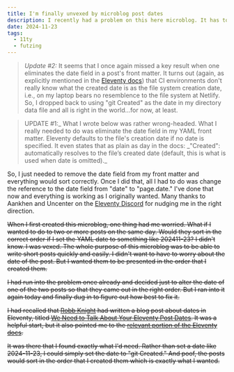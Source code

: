 ```yaml
---
title: I'm finally unvexed by microblog post dates
description: I recently had a problem on this here microblog. It has to do with dates. But it's all ok now.
date: 2024-11-23
tags:
  - 11ty
  - futzing
---
```


> _Update #2:_ It seems that I once again missed a key result when one eliminates the date field in a post's front matter. It turns out (again, as explicitly mentioned in the [Eleventy docs](https://www.11ty.dev/docs/dates/#collections-out-of-order-when-you-run-eleventy-on-your-server)) that CI environments don't really know what the created date is as the file system creation date, i.e., on my laptop bears no resemblence to the file system at Netlify. So, I dropped back to using "git Created" as the date in my directory data file and all is right in the world...for now, at least.

> UPDATE #1:_ What I wrote below was rather wrong-headed. What I really needed to do was eliminate the date field in my YAML front matter. Eleventy defaults to the file's creation date if no date is specified. It even states that as plain as day in the docs: _"Created": automatically resolves to the file’s created date (default, this is what is used when date is omitted).\_

So, I just needed to remove the date field from my front matter and everything would sort correctly. Once I did that, all I had to do was change the reference to the date field from "date" to "page.date." I've done that now and everything is working as I originally wanted. Many thanks to Aankhen and Uncenter on the [Eleventy Discord](https://www.11ty.dev/blog/discord/) for nudging me in the right direction.

~~When I first created this microblog, one thing had me worried. What if I wanted to do to two or more posts on the same day. Would they sort in the correct order if I set the YAML date to something like 202411-23? I didn't know. I was vexed. The whole purpose of this microblog was to be able to write short posts quickly and easily. I didn't want to have to worry about the date of the post. But I wanted them to be presented in the order that I created them.~~

~~I had run into the problem once already and decided just to alter the date of one of the two posts so that they came out in the right order. But I ran into it again today and finally dug in to figure out how best to fix it.~~

~~I had recalled that [Robb Knight](https://rknight.me/) had written a blog post about dates in Eleventy, titled [We Need to Talk About Your Eleventy Post Dates](https://rknight.me/blog/eleventy-post-dates/). It was a helpful start, but it also pointed me to the [relevant portion of the Eleventy docs](https://www.11ty.dev/docs/dates/#setting-a-content-date-in-front-matter).~~

~~It was there that I found exactly what I'd need. Rather than set a date like 2024-11-23, I could simply set the date to "git Created." And poof, the posts would sort in the order that I created them which is exactly what I wanted.~~
